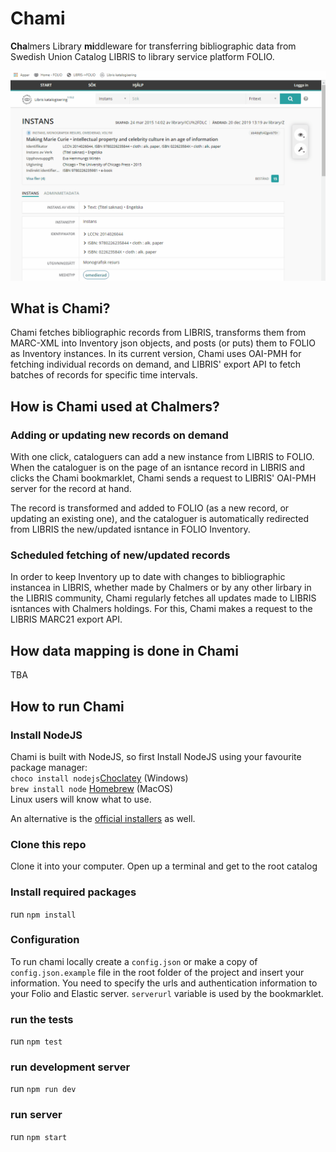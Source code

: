 # Chami

**Cha**lmers Library **mi**ddleware for transferring bibliographic data from Swedish Union Catalog LIBRIS to library service platform FOLIO.

![alt text](/pictures/chami_workflow_trim.gif)

## What is Chami?

Chami fetches bibliographic records from LIBRIS, transforms them from MARC-XML into Inventory json objects, and posts (or puts) them to FOLIO as Inventory instances. In its current version, Chami uses OAI-PMH for fetching individual records on demand, and LIBRIS' export API to fetch batches of records for specific time intervals.

## How is Chami used at Chalmers?

### Adding or updating new records on demand

With one click, cataloguers can add a new instance from LIBRIS to FOLIO. When the cataloguer is on the page of an isntance record in LIBRIS and clicks the Chami bookmarklet, Chami sends a request to LIBRIS' OAI-PMH server for the record at hand.

The record is transformed and added to FOLIO (as a new record, or updating an existing one), and the cataloguer is automatically redirected from LIBRIS the new/updated isntance in FOLIO Inventory.

### Scheduled fetching of new/updated records

In order to keep Inventory up to date with changes to bibliographic instancea in LIBRIS, whether made by Chalmers or by any other lirbary in the LIBRIS community, Chami regularly fetches all updates made to LIBRIS isntances with Chalmers holdings. For this, Chami makes a request to the LIBRIS MARC21 export API.

## How data mapping is done in Chami

TBA

## How to run Chami

### Install NodeJS

Chami is built with NodeJS, so first Install NodeJS using your favourite package manager:  
`choco install nodejs`[Choclatey](https://chocolatey.org/) (Windows)  
`brew install node` [Homebrew](https://brew.sh) (MacOS)  
Linux users will know what to use.

An alternative is the [official installers](https://nodejs.org/en/download/) as well.

### Clone this repo

Clone it into your computer. Open up a terminal and get to the root catalog

### Install required packages

run `npm install`

### Configuration

To run chami locally create a `config.json` or make a copy of `config.json.example` file in the root folder of the project and insert your information. You need to specify the urls and authentication information to your Folio and Elastic server. `serverurl` variable is used by the bookmarklet.

### run the tests

run `npm test`

### run development server

run `npm run dev`

### run server

run `npm start`
